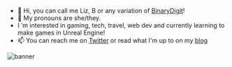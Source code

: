 - 👋 Hi, you can call me Liz, B or any variation of [BinaryDigit](@thebinarydigit)!
- 👀 My pronouns are she/they.
- I ’m interested in gaming, tech, travel, web dev and currently learning to make games in Unreal Engine!
- 📫 You can reach me on [Twitter](https://twitter.com/binarydigit) or read what I'm up to on my [blog](https://binarydigit.io/)

![banner](https://raw.githubusercontent.com/thebinarydigit/thebinarydigit/main/banner.png)
<!---
thebinarydigit/thebinarydigit is a ✨ special ✨ repository because its `README.md` (this file) appears on your GitHub profile.
You can click the Preview link to take a look at your changes.
--->

